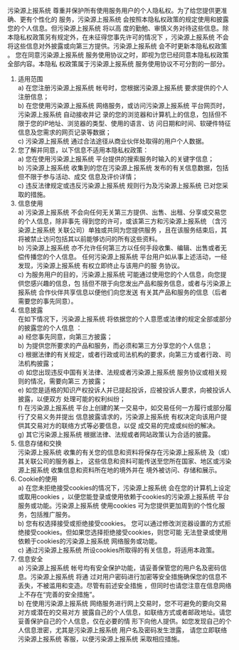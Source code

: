 污染源上报系统 尊重并保护所有使用服务用户的个人隐私权。为了给您提供更准确、更有个性化的 服务，污染源上报系统 会按照本隐私权政策的规定使用和披露您的个人信息。但污染源上报系统 将以高 度的勤勉、审慎义务对待这些信息。除本隐私权政策另有规定外，在未征得您事先许可的情况下 ，污染源上报系统 不会将这些信息对外披露或向第三方提供。污染源上报系统 会不时更新本隐私权政策 。 您在同意污染源上报系统 服务使用协议之时，即视为您已经同意本隐私权政策全部内容。本隐私 权政策属于污染源上报系统 服务使用协议不可分割的一部分。
1. 适用范围    
a) 在您注册污染源上报系统 帐号时，您根据污染源上报系统 要求提供的个人注册信息；  
b) 在您使用污染源上报系统 网络服务，或访问污染源上报系统 平台网页时，污染源上报系统 自动接收并记 录的您的浏览器和计算机上的信息，包括但不限于您的IP地址、浏览器的类型、使用的语言、访 问日期和时间、软硬件特征信息及您需求的网页记录等数据；  
c) 污染源上报系统 通过合法途径从商业伙伴处取得的用户个人数据。  
2. 您了解并同意，以下信息不适用本隐私权政策：  
a) 您在使用污染源上报系统 平台提供的搜索服务时输入的关键字信息；  
b) 污染源上报系统 收集到的您在污染源上报系统 发布的有关信息数据，包括但不限于参与活动、成交 信息及评价详情；  
c) 违反法律规定或违反污染源上报系统 规则行为及污染源上报系统 已对您采取的措施。
3. 信息使用  
a) 污染源上报系统 不会向任何无关第三方提供、出售、出租、分享或交易您的个人信息，除非事先 得到您的许可，或该第三方和污染源上报系统 （含污染源上报系统 关联公司）单独或共同为您提供服务 ，且在该服务结束后，其将被禁止访问包括其以前能够访问的所有这些资料。  
b) 污染源上报系统 亦不允许任何第三方以任何手段收集、编辑、出售或者无偿传播您的个人信息。 任何污染源上报系统 平台用户如从事上述活动，一经发现，污染源上报系统 有权立即终止与该用户的服 务协议。  
c) 为服务用户的目的，污染源上报系统 可能通过使用您的个人信息，向您提供您感兴趣的信息，包 括但不限于向您发出产品和服务信息，或者与污染源上报系统 合作伙伴共享信息以便他们向您发送 有关其产品和服务的信息（后者需要您的事先同意）。
4. 信息披露  
在如下情况下，污染源上报系统 将依据您的个人意愿或法律的规定全部或部分的披露您的个人信息 ：  
a) 经您事先同意，向第三方披露；  
b) 为提供您所要求的产品和服务，而必须和第三方分享您的个人信息；  
c) 根据法律的有关规定，或者行政或司法机构的要求，向第三方或者行政、司法机构披露；  
d) 如您出现违反中国有关法律、法规或者污染源上报系统 服务协议或相关规则的情况，需要向第三 方披露；  
e) 如您是适格的知识产权投诉人并已提起投诉，应被投诉人要求，向被投诉人披露，以便双方 处理可能的权利纠纷；  
f) 在污染源上报系统 平台上创建的某一交易中，如交易任何一方履行或部分履行了交易义务并提出 信息披露请求的，污染源上报系统 有权决定向该用户提供其交易对方的联络方式等必要信息，以促 成交易的完成或纠纷的解决。  
g) 其它污染源上报系统 根据法律、法规或者网站政策认为合适的披露。
5. 信息存储和交换  
污染源上报系统 收集的有关您的信息和资料将保存在污染源上报系统 及（或）其关联公司的服务器上， 这些信息和资料可能传送至您所在国家、地区或污染源上报系统 收集信息和资料所在地的境外并在 境外被访问、存储和展示。
6. Cookie的使用  
a) 在您未拒绝接受cookies的情况下，污染源上报系统 会在您的计算机上设定或取用cookies ，以便您能登录或使用依赖于cookies的污染源上报系统 平台服务或功能。污染源上报系统 使用cookies 可为您提供更加周到的个性化服务，包括推广服务。  
b) 您有权选择接受或拒绝接受cookies。 您可以通过修改浏览器设置的方式拒绝接受cookies。但如果您选择拒绝接受cookies，则您可能 无法登录或使用依赖于cookies的污染源上报系统 网络服务或功能。  
c) 通过污染源上报系统 所设cookies所取得的有关信息，将适用本政策。
7. 信息安全  
a) 污染源上报系统 帐号均有安全保护功能，请妥善保管您的用户名及密码信息。污染源上报系统 将通 过对用户密码进行加密等安全措施确保您的信息不丢失，不被滥用和变造。尽管有前述安全措施 ，但同时也请您注意在信息网络上不存在“完善的安全措施”。  
b) 在使用污染源上报系统 网络服务进行网上交易时，您不可避免的要向交易对方或潜在的交易对方 披露自己的个人信息，如联络方式或者邮政地址。请您妥善保护自己的个人信息，仅在必要的情 形下向他人提供。如您发现自己的个人信息泄密，尤其是污染源上报系统 用户名及密码发生泄露， 请您立即联络污染源上报系统 客服，以便污染源上报系统 采取相应措施。
